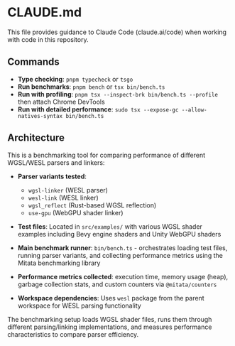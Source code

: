 # CLAUDE.md

This file provides guidance to Claude Code (claude.ai/code) when working with code in this repository.

## Commands

- **Type checking**: `pnpm typecheck` or `tsgo`
- **Run benchmarks**: `pnpm bench` or `tsx bin/bench.ts`
- **Run with profiling**: `pnpm tsx --inspect-brk bin/bench.ts --profile` then attach Chrome DevTools
- **Run with detailed performance**: `sudo tsx --expose-gc --allow-natives-syntax bin/bench.ts`

## Architecture

This is a benchmarking tool for comparing performance of different WGSL/WESL parsers and linkers:

- **Parser variants tested**: 
  - `wgsl-linker` (WESL parser)
  - `wesl-link` (WESL linker) 
  - `wgsl_reflect` (Rust-based WGSL reflection)
  - `use-gpu` (WebGPU shader linker)

- **Test files**: Located in `src/examples/` with various WGSL shader examples including Bevy engine shaders and Unity WebGPU shaders

- **Main benchmark runner**: `bin/bench.ts` - orchestrates loading test files, running parser variants, and collecting performance metrics using the Mitata benchmarking library

- **Performance metrics collected**: execution time, memory usage (heap), garbage collection stats, and custom counters via `@mitata/counters`

- **Workspace dependencies**: Uses `wesl` package from the parent workspace for WESL parsing functionality

The benchmarking setup loads WGSL shader files, runs them through different parsing/linking implementations, and measures performance characteristics to compare parser efficiency.